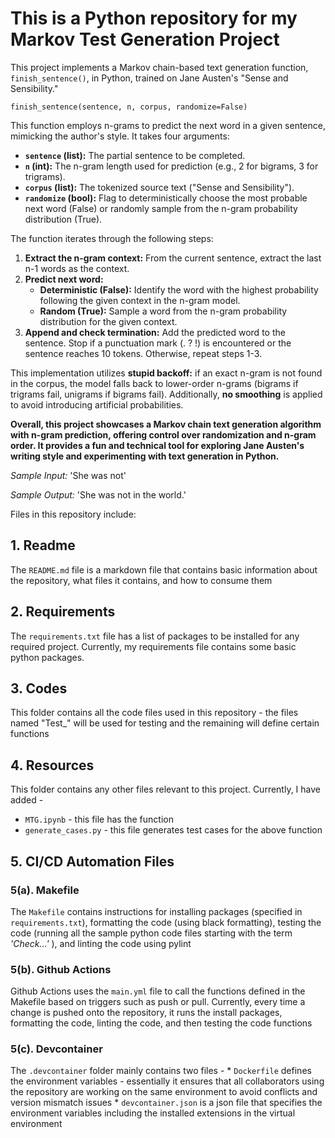 # This is a Python repository for my Markov Test Generation Project

This project implements a Markov chain-based text generation function, `finish_sentence()`, in Python, trained on Jane Austen's "Sense and Sensibility." 

```
finish_sentence(sentence, n, corpus, randomize=False)
```

This function employs n-grams to predict the next word in a given sentence, mimicking the author's style. It takes four arguments:

* **`sentence` (list):** The partial sentence to be completed.
* **`n` (int):** The n-gram length used for prediction (e.g., 2 for bigrams, 3 for trigrams).
* **`corpus` (list):** The tokenized source text ("Sense and Sensibility").
* **`randomize` (bool):** Flag to deterministically choose the most probable next word (False) or randomly sample from the n-gram probability distribution (True).

The function iterates through the following steps:

1. **Extract the n-gram context:** From the current sentence, extract the last n-1 words as the context.
2. **Predict next word:**
    * **Deterministic (False):** Identify the word with the highest probability following the given context in the n-gram model.
    * **Random (True):** Sample a word from the n-gram probability distribution for the given context.
3. **Append and check termination:** Add the predicted word to the sentence. Stop if a punctuation mark (. ? !) is encountered or the sentence reaches 10 tokens. Otherwise, repeat steps 1-3.

This implementation utilizes **stupid backoff:** if an exact n-gram is not found in the corpus, the model falls back to lower-order n-grams (bigrams if trigrams fail, unigrams if bigrams fail). Additionally, **no smoothing** is applied to avoid introducing artificial probabilities.

**Overall, this project showcases a Markov chain text generation algorithm with n-gram prediction, offering control over randomization and n-gram order. It provides a fun and technical tool for exploring Jane Austen's writing style and experimenting with text generation in Python.**

*Sample Input:* 'She was not'

*Sample Output:* 'She was not in the world.'





Files in this repository include:


## 1. Readme
  The `README.md` file is a markdown file that contains basic information about the repository, what files it contains, and how to consume them


## 2. Requirements
  The `requirements.txt` file has a list of packages to be installed for any required project. Currently, my requirements file contains some basic python packages.


## 3. Codes
  This folder contains all the code files used in this repository - the files named "Test_" will be used for testing and the remaining will define certain functions


## 4. Resources
  This folder contains any other files relevant to this project. Currently, I have added -
  -  `MTG.ipynb` - this file has the function
  -  `generate_cases.py` - this file generates test cases for the above function

## 5. CI/CD Automation Files


  ### 5(a). Makefile
  The `Makefile` contains instructions for installing packages (specified in `requirements.txt`), formatting the code (using black formatting), testing the code (running all the sample python code files starting with the term *'Check...'* ), and linting the code using pylint


  ### 5(b). Github Actions
  Github Actions uses the `main.yml` file to call the functions defined in the Makefile based on triggers such as push or pull. Currently, every time a change is pushed onto the repository, it runs the install packages, formatting the code, linting the code, and then testing the code functions


  ### 5(c). Devcontainer
  The `.devcontainer` folder mainly contains two files - 
    * `Dockerfile` defines the environment variables - essentially it ensures that all collaborators using the repository are working on the same environment to avoid conflicts and version mismatch issues
    * `devcontainer.json` is a json file that specifies the environment variables including the installed extensions in the virtual environment

